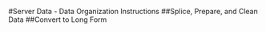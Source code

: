 #Server Data - Data Organization Instructions
##Splice, Prepare, and Clean Data
##Convert to Long Form
